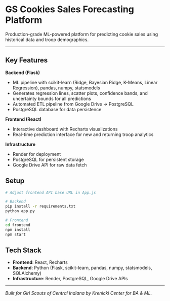 # GS Cookies Sales Forecasting Platform

Production-grade ML-powered platform for predicting cookie sales using historical data and troop demographics.

---

## Key Features

**Backend (Flask)**
- ML pipeline with scikit-learn (Ridge, Bayesian Ridge, K-Means, Linear Regression), pandas, numpy, statsmodels
- Generates regression lines, scatter plots, confidence bands, and uncertainty bounds for all predictions
- Automated ETL pipeline from Google Drive → PostgreSQL
- PostgreSQL database for data persistence

**Frontend (React)**
- Interactive dashboard with Recharts visualizations
- Real-time prediction interface for new and returning troop analytics

**Infrastructure**
- Render for deployment
- PostgreSQL for persistent storage
- Google Drive API for raw data fetch

## Setup

```bash
# Adjust frontend API base URL in App.js

# Backend
pip install -r requirements.txt
python app.py

# Frontend
cd frontend
npm install
npm start
```

## Tech Stack

- **Frontend**: React, Recharts
- **Backend**: Python (Flask, scikit-learn, pandas, numpy, statsmodels, SQLAlchemy)
- **Infrastructure**: Render, PostgreSQL, Google Drive APIs 

---

_Built for Girl Scouts of Central Indiana by Krenicki Center for BA & ML._
